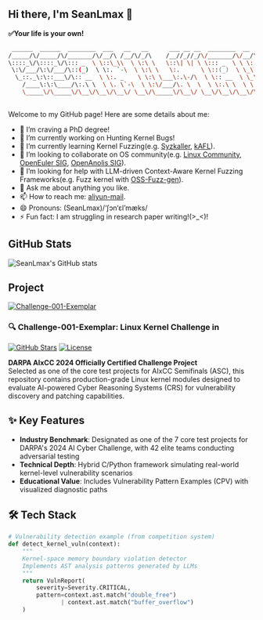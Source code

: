 ## Hi there, I'm SeanLmax 👋
**✅Your life is your own!**
```zsh
 ______  ______  ________  ___   __   __      ___ __ __  ________  __     __     
/_____/\/_____/\/_______/\/__/\ /__/\/_/\    /__//_//_/\/_______/\/__/\ /__/\    
\::::_\/\::::_\/\::: _  \ \::\_\\  \ \:\ \   \::\| \| \ \::: _  \ \ \::\\:.\ \   
 \:\/___/\:\/___/\::(_)  \ \:. `-\  \ \:\ \   \:.      \ \::(_)  \ \_\::_\:_\/   
  \_::._\:\::___\/\:: __  \ \:. _    \ \:\ \___\:.\-/\  \ \:: __  \ \_\/__\_\_/\ 
    /____\:\:\____/\:.\ \  \ \. \`-\  \ \:\/___/\. \  \  \ \:.\ \  \ \ \ \ \::\ \
    \_____\/\_____\/\__\/\__\/\__\/ \__\/\_____\/\__\/ \__\/\__\/\__\/\_\/  \__\/
                                                                                 
```

Welcome to my GitHub page! Here are some details about me:

- 🎯 I’m craving a PhD degree!
- 🔭 I’m currently working on Hunting Kernel Bugs!
- 🌱 I’m currently learning Kernel Fuzzing(e.g. [Syzkaller](https://github.com/google/syzkaller), [kAFL](https://github.com/IntelLabs/kAFL)).
- 👯 I’m looking to collaborate on OS community(e.g. [Linux Community](https://www.kernel.org/), [OpenEuler SIG](https://www.openeuler.org/en/sig/sig-list/), [OpenAnolis SIG](https://openanolis.cn/sig)).
- 🤔 I’m looking for help with LLM-driven Context-Aware Kernel Fuzzing Frameworks(e.g. Fuzz kernel with [OSS-Fuzz-gen](https://github.com/google/oss-fuzz-gen)).
- 💬 Ask me about anything you like.
- 📫 How to reach me: [aliyun-mail](mailto:sean.lixiang@aliyun.com).
- 😄 Pronouns: (SeanLmax)/‘ʃɔn‘ɛl’mæks/
- ⚡ Fun fact: I am struggling in research paper writing!(>_<)!

## GitHub Stats
![SeanLmax's GitHub stats](https://github-readme-stats.vercel.app/api?username=SeanLmax&show_icons=true&theme=radical)

## Project
[![Challenge-001-Exemplar](https://github-readme-stats.vercel.app/api/pin/?username=aixcc-public&repo=challenge-001-exemplar)](https://github.com/aixcc-public/challenge-001-exemplar)

### 🔍 Challenge-001-Exemplar: Linux Kernel Challenge in 

[![GitHub Stars](https://img.shields.io/github/stars/aixcc-public/challenge-001-exemplar?style=for-the-badge)](https://github.com/aixcc-public/challenge-001-exemplar)
[![License](https://img.shields.io/badge/License-MIT-blue?style=for-the-badge)](https://github.com/aixcc-public/challenge-001-exemplar/blob/main/LICENSE)

**DARPA AIxCC 2024 Officially Certified Challenge Project**  
Selected as one of the core test projects for AIxCC Semifinals (ASC), this repository contains production-grade Linux kernel modules designed to evaluate AI-powered Cyber Reasoning Systems (CRS) for vulnerability discovery and patching capabilities.

## ✨ Key Features
- **Industry Benchmark**: Designated as one of the 7 core test projects for DARPA's 2024 AI Cyber Challenge, with 42 elite teams conducting adversarial testing
- **Technical Depth**: Hybrid C/Python framework simulating real-world kernel-level vulnerability scenarios
- **Educational Value**: Includes Vulnerability Pattern Examples (CPV) with visualized diagnostic paths

## 🛠️ Tech Stack
```python
# Vulnerability detection example (from competition system)
def detect_kernel_vuln(context):
    """
    Kernel-space memory boundary violation detector
    Implements AST analysis patterns generated by LLMs
    """
    return VulnReport(
        severity=Severity.CRITICAL,
        pattern=context.ast.match("double_free") 
               | context.ast.match("buffer_overflow")
    )
